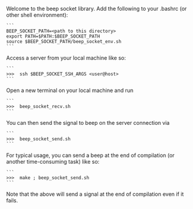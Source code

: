 Welcome to the beep socket library. Add the following to your .bashrc (or other shell environment): 

	```
	BEEP_SOCKET_PATH=<path to this directory> 
	export PATH=$PATH:$BEEP_SOCKET_PATH 
	source $BEEP_SOCKET_PATH/beep_socket_env.sh 
	```

Access a server from your local machine like so: 

	```
	>>>  ssh $BEEP_SOCKET_SSH_ARGS <user@host>
	```

Open a new terminal on your local machine and run 

	```
	>>>  beep_socket_recv.sh
	```

You can then send the signal to beep on the server connection via

	```
	>>>  beep_socket_send.sh
	```

For typical usage, you can send a beep at the end of compilation (or another time-consuming task) like so: 

	```
	>>>  make ; beep_socket_send.sh
	```

Note that the above will send a signal at the end of compilation even if it fails. 